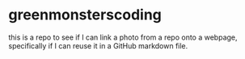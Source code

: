 # greenmonsterscoding
this is a repo to see if I can link a photo from a repo onto a webpage, specifically if I can reuse it in a GitHub markdown file.

